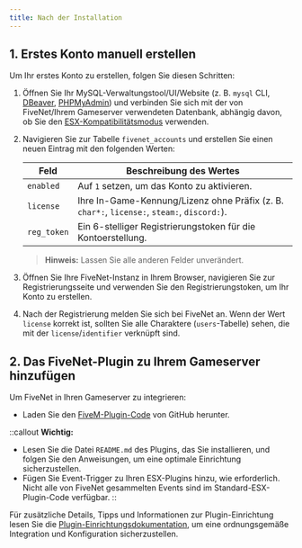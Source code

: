 ```yaml
---
title: Nach der Installation
---
```


## 1. Erstes Konto manuell erstellen

Um Ihr erstes Konto zu erstellen, folgen Sie diesen Schritten:

1. Öffnen Sie Ihr MySQL-Verwaltungstool/UI/Website (z. B. `mysql` CLI, [DBeaver](https://dbeaver.io/), [PHPMyAdmin](https://www.phpmyadmin.net/)) und verbinden Sie sich mit der von FiveNet/Ihrem Gameserver verwendeten Datenbank, abhängig davon, ob Sie den [ESX-Kompatibilitätsmodus](../configuration/esx-compat-mode) verwenden.
2. Navigieren Sie zur Tabelle `fivenet_accounts` und erstellen Sie einen neuen Eintrag mit den folgenden Werten:

   | Feld       | Beschreibung des Wertes                                                        |
   |------------|-------------------------------------------------------------------------------|
   | `enabled`  | Auf `1` setzen, um das Konto zu aktivieren.                                   |
   | `license`  | Ihre In-Game-Kennung/Lizenz ohne Präfix (z. B. `char*:`, `license:`, `steam:`, `discord:`). |
   | `reg_token`| Ein 6-stelliger Registrierungstoken für die Kontoerstellung.                  |

   > **Hinweis:** Lassen Sie alle anderen Felder unverändert.

3. Öffnen Sie Ihre FiveNet-Instanz in Ihrem Browser, navigieren Sie zur Registrierungsseite und verwenden Sie den Registrierungstoken, um Ihr Konto zu erstellen.
4. Nach der Registrierung melden Sie sich bei FiveNet an. Wenn der Wert `license` korrekt ist, sollten Sie alle Charaktere (`users`-Tabelle) sehen, die mit der `license`/`identifier` verknüpft sind.

## 2. Das FiveNet-Plugin zu Ihrem Gameserver hinzufügen

Um FiveNet in Ihren Gameserver zu integrieren:

- Laden Sie den [FiveM-Plugin-Code](https://github.com/fivenet-app/plugins/tree/main/fivem/fivenet) von GitHub herunter.

::callout
**Wichtig:**

- Lesen Sie die Datei `README.md` des Plugins, das Sie installieren, und folgen Sie den Anweisungen, um eine optimale Einrichtung sicherzustellen.
- Fügen Sie Event-Trigger zu Ihren ESX-Plugins hinzu, wie erforderlich. Nicht alle von FiveNet gesammelten Events sind im Standard-ESX-Plugin-Code verfügbar.
::

Für zusätzliche Details, Tipps und Informationen zur Plugin-Einrichtung lesen Sie die [Plugin-Einrichtungsdokumentation](../plugin), um eine ordnungsgemäße Integration und Konfiguration sicherzustellen.
